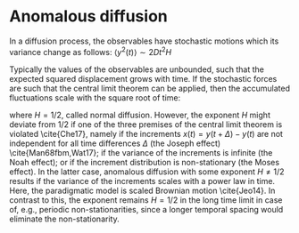 # Anomalous diffusion
In a diffusion process, the observables have stochastic motions which its variance change as follows: 
$\langle y^2(t) \rangle \sim 2Dt^2H$

Typically the values
of the observables are unbounded, such that the expected squared displacement
grows with time. If the stochastic forces are such that the
central limit theorem can be applied, then the accumulated fluctuations scale
with the square root of time:

where $H=1/2$, called normal diffusion. However, the exponent $H$ might deviate
from $1/2$ if one of the three premises of the central limit theorem is
violated \cite{Che17}, namely if the increments $x(t)=y(t+\Delta)-y(t)$ are not
independent for all time differences $\Delta$ (the Joseph effect)
\cite{Man68fbm,Wat17}; if the variance of the increments is infinite (the Noah
effect); or if the increment distribution is non-stationary (the Moses
effect). In the latter case, anomalous diffusion with some exponent
$H\neq 1/2$ results if the variance of the increments
scales with a power law in time. Here, the
paradigmatic model is scaled Brownian motion \cite{Jeo14}. In contrast to
this, the exponent remains $H=1/2$ in the long time limit in case of,
e.g., periodic non-stationarities, since a longer temporal spacing would
eliminate the non-stationarity.
